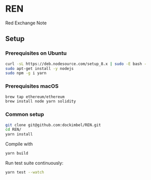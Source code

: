 # REN

Red Exchange Note

## Setup

### Prerequisites on Ubuntu

```bash
curl -sL https://deb.nodesource.com/setup_8.x | sudo -E bash -
sudo apt-get install -y nodejs
sudo npm -g i yarn
```

### Prerequisites macOS

```bash
brew tap ethereum/ethereum
brew install node yarn solidity
```

### Common setup

```bash
git clone git@github.com:dockimbel/REN.git
cd REN/
yarn install
```

Compile with
```bash
yarn build
```

Run test suite continuously:
```bash
yarn test --watch
```
